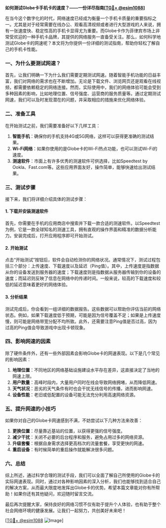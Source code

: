 **如何测试Globe卡手机卡的速度？——一份详尽指南[[TG💪+ @esim1088](https://t.me/s/esim1088)]**

在当今这个数字化的时代，网络速度已经成为衡量一个手机卡质量的重要指标之一。尤其是对于经常需要在线办公、观看高清视频或者进行大型游戏的人来说，拥有一张速度快、稳定性高的手机卡显得尤为重要。而Globe卡作为菲律宾市场上非常受欢迎的一种手机卡品牌，其提供的网络服务一直备受关注。那么，如何科学地测试Globe卡的网速呢？本文将为你提供一份详细的测试指南，帮助你轻松了解自己的手机卡性能。

### 一、为什么要测试网速？

首先，让我们明确一下为什么我们需要定期测试网速。随着智能手机功能的日益丰富，我们对网络的需求也在不断增加。无论是下载文件、浏览网页还是观看在线视频，都需要依赖稳定的网络连接。然而，实际使用中，我们的网络体验可能会受到多种因素的影响，比如地理位置、信号强度、运营商的服务质量等。通过定期测试网速，我们可以及时发现潜在的问题，并采取相应的措施来优化网络体验。

### 二、准备工具

在开始测试之前，我们需要准备好以下几样工具：

1. **智能手机**：确保你的手机支持4G或5G网络，这样可以获得更准确的测试结果。
2. **Wi-Fi网络**：如果你使用的是Globe卡的Wi-Fi热点功能，也可以测试Wi-Fi的速度。
3. **测速软件**：市面上有许多优秀的测速软件可供选择，比如Speedtest by Ookla、Fast.com等。这些应用界面友好，操作简单，能够快速给出测试结果。

### 三、测试步骤

接下来，我们将详细介绍具体的测试步骤：

#### 1. 下载并安装测速软件

首先，你需要在手机的应用商店中搜索并下载一款合适的测速软件。以Speedtest为例，它是一款全球知名的测速工具，拥有直观的操作界面和精准的数据分析能力。安装完成后，打开应用程序即可开始测试。

#### 2. 开始测试

点击“开始测试”按钮后，软件会自动检测你的网络状况。通常情况下，测试过程包括三个部分：上传速度、下载速度以及延迟（Ping值）。其中，上传速度是指数据从你的设备发送到服务器的速度；下载速度则是指数据从服务器传输到你的设备的速度；而延迟则反映了信息在网络中的传递时间。一般来说，较高的下载速度和较低的延迟意味着更好的网络体验。

#### 3. 分析结果

测试完成后，你会看到一组详细的数据报告。这些数据可以帮助你评估当前的网络状态。例如，如果下载速度低于预期，可能是因为信号覆盖不足；如果是上传速度慢，则可能是网络带宽分配不均所致。此外，还需要注意Ping值是否过高，因为过高的Ping值会导致游戏中出现卡顿现象。

### 四、影响网速的因素

除了硬件条件外，还有一些外部因素会影响Globe卡的网速表现。以下是几个常见的影响因素：

1. **地理位置**：不同地区的网络基础设施建设水平存在差异，这直接决定了当地的网速上限。
2. **用户数量**：高峰时段内，大量用户同时在线会导致网络拥堵，从而降低网速。
3. **天气状况**：恶劣的天气条件有时也会干扰无线信号的传播，进而影响网速。
4. **设备性能**：老旧或低配置的设备可能无法充分利用高速网络资源。

### 五、提升网速的小技巧

如果你对自己的Globe卡网速感到不满，不妨尝试以下几种方法来改善：

1. **更换位置**：尽量靠近基站的位置，以获得更强的信号强度。
2. **减少干扰**：关闭不必要的后台程序和服务，避免占用过多的网络资源。
3. **升级套餐**：根据自身需求选择更高档次的流量套餐，享受更快的网速。
4. **重启设备**：有时候简单的重启操作就能解决很多问题。

### 六、总结

综上所述，通过科学合理的测试手段，我们可以全面了解自己所使用的Globe卡的实际网速表现。同时，通过对各种影响因素的深入分析，我们也能够找到适合自己的解决方案，从而最大限度地发挥出Globe卡的优势。希望本篇文章能对你有所帮助！如果你还有其他疑问，欢迎随时留言交流。

最后再次提醒大家，保持良好的网络习惯不仅有助于提升个人体验，也有助于整个社会网络环境的健康发展。让我们一起努力，共创美好未来吧！

[[TG💪+ @esim1088](https://t.me/s/esim1088) ![Image](https://i.postimg.cc/4NQfJmqS/Snipaste-2025-05-13-00-14-12.png)]